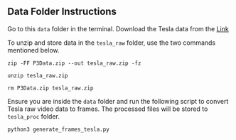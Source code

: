 ## Data Folder Instructions

Go to this `data` folder in the terminal. Download the Tesla data from the [Link](https://drive.google.com/u/0/uc?id=1LKPKo0b5XxPOK8GQNgwwnWsw9uzftyxR&export=download)

To unzip and store data in the `tesla_raw` folder, use the two commands mentioned below.

```
zip -FF P3Data.zip --out tesla_raw.zip -fz
```
```
unzip tesla_raw.zip
```
```
rm P3Data.zip tesla_raw.zip
```

Ensure you are inside the `data` folder and run the following script to convert Tesla raw video data to frames. The processed files will be stored to `tesla_proc` folder.
```
python3 generate_frames_tesla.py
```
